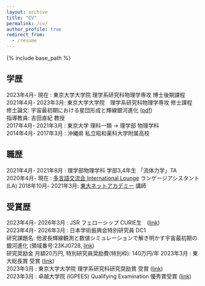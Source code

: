 ```yaml
---
layout: archive
title: "CV"
permalink: /cv/
author_profile: true
redirect_from:
  - /resume
---
```


{% include base_path %}

## 学歴
2023年4月- 現在     : 東京大学大学院 理学系研究科物理学専攻 博士後期課程  
2021年4月- 2023年3月: 東京大学大学院　理学系研究科物理学専攻 修士課程  
              修士論文: 宇宙最初期における星団形成と輝線銀河進化 ([pdf](http://www-utap.phys.s.u-tokyo.ac.jp/Theses/M_Nakazato.pdf))  
              指導教員: 吉田直紀 教授  
2017年4月- 2021年3月 : 東京大学 理科一類 → 理学部 物理学科  
2014年4月- 2017年3月 : 沖縄県 私立昭和薬科大学附属高校

## 職歴  
2021年4月- 2021年8月 : 理学部物理学科 学部3,4年生 「流体力学」TA  
2020年4月- 現在      : [多言語交流会 International Lounge](https://www.jlcse.t.u-tokyo.ac.jp/ja/activities/icyou/) ランゲージアシスタント (LA) 
2018年10月- 2021年3月: [東大ネットアカデミー](https://tna-tokyo.com) 講師  

## 受賞歴  
2023年4月- 2026年3月 : JSR フェローシップ CURIE生　([link](https://curie.phys.s.u-tokyo.ac.jp/fellowship/))  
2023年4月- 2026年3月 : 日本学術振興会特別研究員 DC1  
研究課題名: 他波長輝線観測と数値シミュレーションで解き明かす宇宙最初期の銀河進化 (領域番号:23KJ0728, [link](https://kaken.nii.ac.jp/ja/grant/KAKENHI-PROJECT-23KJ0728/))  
研究奨励金 月額20万円, 特別研究員奨励費(特別枠): 140万円/年
2023年3月           : 東大総長賞 受賞  ([link](https://www.u-tokyo.ac.jp/content/400209147.pdf))  
2023年3月           : 東京大学大学院 理学系研究科研究奨励賞 受賞  ([link](https://www.phys.s.u-tokyo.ac.jp/award/37776/))  
2023年3月           : 卓越大学院 (IGPEES) Qualifying Examination 優秀賞受賞 ([link](https://www.s.u-tokyo.ac.jp/ja/IGPEES/news/2023-01.html))  

